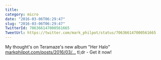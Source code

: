 ```yaml
---
title: 
category: micro
date: "2016-03-06T06:29:47"
slug: "2016-03-06T06:29:47"
TwitterId: 706366147000561665
TweetUrl: https://twitter.com/mark_philpot/status/706366147000561665
---
```


My thought's on Teramaze's new album "Her Halo"
[markphilpot.com/posts/2016/03/…](https://markphilpot.com/posts/2016/03/05/teramaze_her_halo/)
tl;dr - Get it now!
